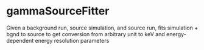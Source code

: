 # gammaSourceFitter
Given a background run, source simulation, and source run, fits simulation + bgnd to source to get conversion from arbitrary unit to keV and energy-dependent energy resolution parameters
